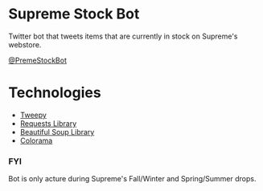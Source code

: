 # Supreme Stock Bot
Twitter bot that tweets items that are currently in stock on Supreme's webstore. 

[@PremeStockBot](https://twitter.com/PremeStockBot)

# Technologies
- [Tweepy](https://docs.tweepy.org/en/latest/)
- [Requests Library](https://requests.readthedocs.io/en/master/)
- [Beautiful Soup Library](https://www.crummy.com/software/BeautifulSoup/bs4/doc/)
- [Colorama](https://github.com/tartley/colorama)


### FYI
Bot is only acture during Supreme's Fall/Winter and Spring/Summer drops. 
